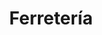---
title: "Ferretería"
url: /ciudad-autonoma-de-buenos-aires/ferreteria-campana/
shop: Eisenwaren
---
